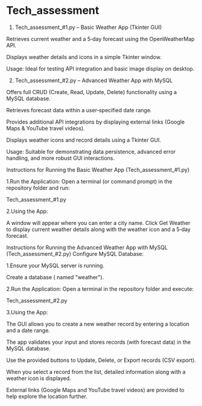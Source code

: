 # Tech_assessment
1. Tech_assessment_#1.py – Basic Weather App (Tkinter GUI)

Retrieves current weather and a 5‑day forecast using the OpenWeatherMap API.

Displays weather details and icons in a simple Tkinter window.

Usage: Ideal for testing API integration and basic image display on desktop.

2. Tech_assessment_#2.py – Advanced Weather App with MySQL

Offers full CRUD (Create, Read, Update, Delete) functionality using a MySQL database.

Retrieves forecast data within a user‑specified date range.

Provides additional API integrations by displaying external links (Google Maps & YouTube travel videos).

Displays weather icons and record details using a Tkinter GUI.

Usage: Suitable for demonstrating data persistence, advanced error handling, and more robust GUI interactions.


Instructions for Running the Basic Weather App (Tech_assessment_#1.py)

1.Run the Application:
Open a terminal (or command prompt) in the repository folder and run:

Tech_assessment_#1.py

2.Using the App:

A window will appear where you can enter a city name.
Click Get Weather to display current weather details along with the weather icon and a 5‑day forecast.


Instructions for Running the Advanced Weather App with MySQL (Tech_assessment_#2.py)
Configure MySQL Database:

1.Ensure your MySQL server is running.

Create a database ( named "weather").


2.Run the Application:
Open a terminal in the repository folder and execute:

Tech_assessment_#2.py

3.Using the App:

The GUI allows you to create a new weather record by entering a location and a date range.

The app validates your input and stores records (with forecast data) in the MySQL database.

Use the provided buttons to Update, Delete, or Export records (CSV export).

When you select a record from the list, detailed information along with a weather icon is displayed.

External links (Google Maps and YouTube travel videos) are provided to help explore the location further.




